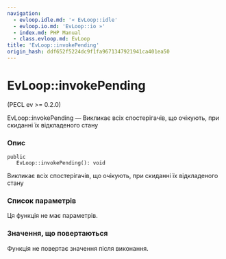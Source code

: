 ```yaml
---
navigation:
  - evloop.idle.md: '« EvLoop::idle'
  - evloop.io.md: 'EvLoop::io »'
  - index.md: PHP Manual
  - class.evloop.md: EvLoop
title: 'EvLoop::invokePending'
origin_hash: ddf652f5224dc9f1fa9671347921941ca401ea50
---
```

# EvLoop::invokePending

(PECL ev >= 0.2.0)

EvLoop::invokePending — Викликає всіх спостерігачів, що очікують, при скиданні їх відкладеного стану

### Опис

```methodsynopsis
public
   EvLoop::invokePending(): void
```

Викликає всіх спостерігачів, що очікують, при скиданні їх відкладеного стану

### Список параметрів

Ця функція не має параметрів.

### Значення, що повертаються

Функція не повертає значення після виконання.
